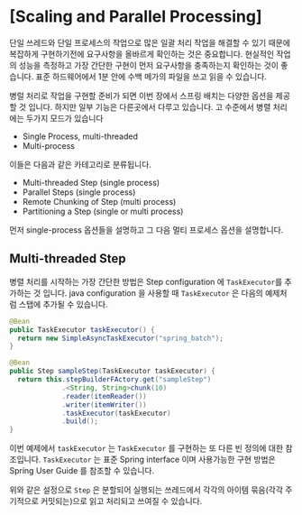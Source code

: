 # [Scaling and Parallel Processing]

단일 쓰레드와 단일 프로세스의 작업으로 많은 일괄 처리 작업을 해결할 수 있기 때문에 복잡하게 구현하기전에 요구사항을 올바르게 확인하는 것은 중요합니다.
현실적인 작업의 성능을 측정하고 가장 간단한 구현이 먼저 요구사항을 충족하는지 확인하는 것이 좋습니다.
표준 하드웨어에서 1분 안에 수백 메가의 파일을 쓰고 읽을 수 있습니다.

병럴 처리로 작업을 구현할 준비가 되면 이번 장에서 스프링 배치는 다양한 옵션을 제공할 것 입니다. 하지만 일부 기능은 다른곳에서 다루고 있습니다.
고 수준에서 병렬 처리에는 두가지 모드가 있습니다

- Single Process, multi-threaded
- Multi-process

이들은 다음과 같은 카테고리로 분류됩니다.

- Multi-threaded Step (single process)
- Parallel Steps (single process)
- Remote Chunking of Step (multi process)
- Partitioning a Step (single or multi process)

먼저 single-process 옵션들을 설명하고 그 다음 멀티 프로세스 옵션을 설명합니다.

## Multi-threaded Step

병렬 처리를 시작하는 가장 간단한 방법은 Step configuration 에 `TaskExecutor`를 추가하는 것 입니다.
java configuration 을 사용할 때 `TaskExecutor` 은 다음의 예제처럼 스탭에 추가될 수 있습니다.

```java
@Bean
public TaskExecutor taskExecutor() {
  return new SimpleAsyncTaskExecutor("spring_batch");
}

@Bean
public Step sampleStep(TaskExecutor taskExecutor) {
  return this.stepBuilderFActory.get("sampleStep")
             .<String, String>chunk(10)
             .reader(itemReader())
             .writer(itemWriter())
             .taskExecutor(taskExecutor)
             .build();
}
```

이번 예제에서 `taskExecutor` 는 `TaskExecutor` 를 구현하는 또 다른 빈 정의에 대한 참조입니다.
`TaskExecutor` 는 표준 Spring interface 이며 사용가능한 구현 방법은 Spring User Guide 를 참조할 수 있습니다.

위와 같은 설정으로 `Step` 은 분할되어 실행되는 쓰레드에서 각각의 아이템 묶음(각각 주기적으로 커밋되는)으로 읽고 처리되고 쓰여질 수 있습니다.
